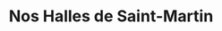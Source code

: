 ---
title: "Nos Halles de Saint-Martin"
url: /filliere/nos-halles-de-saint-martin/
shop: Einkaufszentrum
---